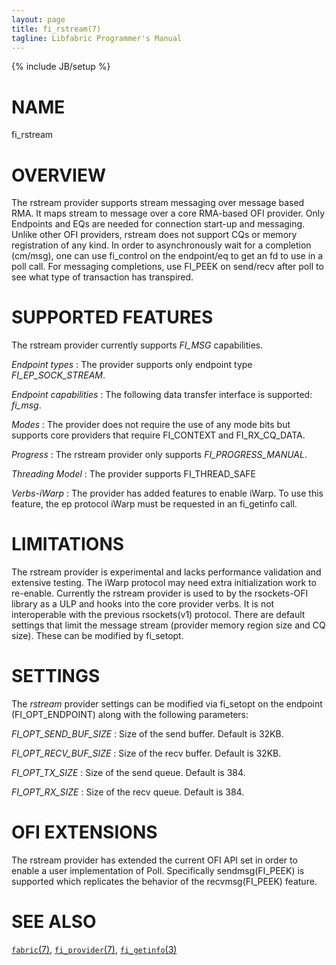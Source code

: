 ```yaml
---
layout: page
title: fi_rstream(7)
tagline: Libfabric Programmer's Manual
---
```

{% include JB/setup %}

# NAME

fi_rstream

# OVERVIEW

The rstream provider supports stream messaging over
 message based RMA. It maps stream to message over
 a core RMA-based OFI provider. Only Endpoints and EQs
 are needed for connection start-up and messaging. Unlike other
 OFI providers, rstream does not support CQs or memory registration
 of any kind. In order to asynchronously wait for a completion (cm/msg),
 one can use fi_control on the endpoint/eq to get an fd to use in a poll call.
 For messaging completions, use FI_PEEK on send/recv after poll to see what type of
 transaction has transpired.

# SUPPORTED FEATURES

The rstream provider currently supports *FI_MSG* capabilities.

*Endpoint types*
: The provider supports only endpoint type *FI_EP_SOCK_STREAM*.

*Endpoint capabilities* : The following data transfer interface is
supported: *fi_msg*.

*Modes*
: The provider does not require the use of any mode bits but supports
  core providers that require FI_CONTEXT and FI_RX_CQ_DATA.

*Progress*
: The rstream provider only supports *FI_PROGRESS_MANUAL*.

*Threading Model*
: The provider supports FI_THREAD_SAFE

*Verbs-iWarp*
: The provider has added features to enable iWarp. To use this feature, the
  ep protocol iWarp must be requested in an fi_getinfo call.

# LIMITATIONS

The rstream provider is experimental and lacks performance validation and
 extensive testing. The iWarp protocol may need extra initialization work to re-enable.
 Currently the rstream provider is used to by the rsockets-OFI library as a ULP and
 hooks into the core provider verbs. It is not interoperable with the previous rsockets(v1)
 protocol. There are default settings that limit the message stream (provider
 memory region size and CQ size). These can be modified by fi_setopt.

# SETTINGS

The *rstream* provider settings can be modified via fi_setopt on the
 endpoint (FI_OPT_ENDPOINT) along with the following parameters:

*FI_OPT_SEND_BUF_SIZE*
: Size of the send buffer. Default is 32KB.

*FI_OPT_RECV_BUF_SIZE*
: Size of the recv buffer. Default is 32KB.

*FI_OPT_TX_SIZE*
: Size of the send queue. Default is 384.

*FI_OPT_RX_SIZE*
: Size of the recv queue. Default is 384.

# OFI EXTENSIONS

The rstream provider has extended the current OFI API set in order to enable a
 user implementation of Poll. Specifically sendmsg(FI_PEEK) is supported
 which replicates the behavior of the recvmsg(FI_PEEK) feature.

# SEE ALSO

[`fabric`(7)](fabric.7.html),
[`fi_provider`(7)](fi_provider.7.html),
[`fi_getinfo`(3)](fi_getinfo.3.html)
